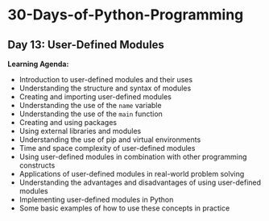 # 30-Days-of-Python-Programming

##  Day 13: User-Defined Modules   

**Learning Agenda:**
- Introduction to user-defined modules and their uses
- Understanding the structure and syntax of modules
- Creating and importing user-defined modules
- Understanding the use of the `name` variable
- Understanding the use of the `main` function
- Creating and using packages
- Using external libraries and modules
- Understanding the use of pip and virtual environments
- Time and space complexity of user-defined modules
- Using user-defined modules in combination with other programming constructs
- Applications of user-defined modules in real-world problem solving
- Understanding the advantages and disadvantages of using user-defined modules
- Implementing user-defined modules in Python
- Some basic examples of how to use these concepts in practice
